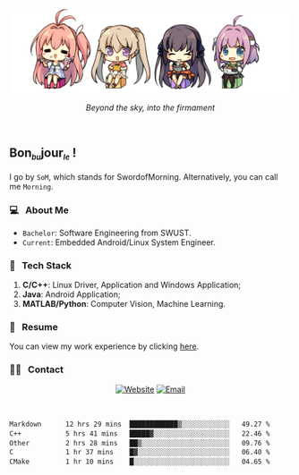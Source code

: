 <img src="./pic/Aokana.png">
<p align="center"><em>Beyond the sky, into the firmament</em></p>

<br/>

## Bon<sub><em><font size=2>bu</font></em></sub>jour<sub><em><font size=2>le</font></em></sub> !

I go by `SoM`, which stands for SwordofMorning. Alternatively, you can call me `Morning`.

### 💻 &nbsp; About Me

- `Bachelor`: Software Engineering from SWUST.
- `Current`: Embedded Android/Linux System Engineer.

### 🔧 &nbsp; Tech Stack

1. **C/C++**: Linux Driver, Application and Windows Application;
2. **Java**: Android Application;
3. **MATLAB/Python**: Computer Vision, Machine Learning.

### 📝 &nbsp; Resume

You can view my work experience by clicking <a href="https://swordofmorning.com/index.php/contact/">here</a>.

### 🤝🏻 &nbsp; Contact

<p align="center">
<a href="https://swordofmorning.com/"><img alt="Website" src="https://img.shields.io/badge/Website-swordofmorning.com-blue?style=flat-square&logo=google-chrome"></a>
<a href="mailto:master@xiaojintao.email
"><img alt="Email" src="https://img.shields.io/badge/Email-master@xiaojintao.email-blue?style=flat-square&logo=gmail"></a>
</p>

<br/>

<!--START_SECTION:waka-->

```txt
Markdown      12 hrs 29 mins  ████████████▒░░░░░░░░░░░░   49.27 %
C++           5 hrs 41 mins   █████▓░░░░░░░░░░░░░░░░░░░   22.46 %
Other         2 hrs 28 mins   ██▒░░░░░░░░░░░░░░░░░░░░░░   09.76 %
C             1 hr 37 mins    █▓░░░░░░░░░░░░░░░░░░░░░░░   06.40 %
CMake         1 hr 10 mins    █░░░░░░░░░░░░░░░░░░░░░░░░   04.65 %
```

<!--END_SECTION:waka-->
